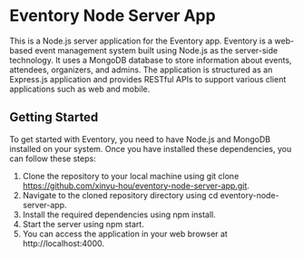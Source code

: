 # Eventory Node Server App

This is a Node.js server application for the Eventory app. Eventory is a web-based event management system built using Node.js as the server-side technology. It uses a MongoDB database to store information about events, attendees, organizers, and admins. The application is structured as an Express.js application and provides RESTful APIs to support various client applications such as web and mobile.

## Getting Started

To get started with Eventory, you need to have Node.js and MongoDB installed on your system. Once you have installed these dependencies, you can follow these steps:

1. Clone the repository to your local machine using git clone https://github.com/xinyu-hou/eventory-node-server-app.git.
2. Navigate to the cloned repository directory using cd eventory-node-server-app.
3. Install the required dependencies using npm install.
4. Start the server using npm start.
5. You can access the application in your web browser at http://localhost:4000.